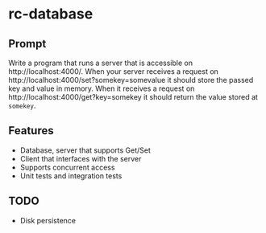 # rc-database

## Prompt

Write a program that runs a server that is accessible on http://localhost:4000/. When your server receives a request on http://localhost:4000/set?somekey=somevalue it should store the passed key and value in memory. When it receives a request on http://localhost:4000/get?key=somekey it should return the value stored at `somekey`.

## Features

- Database, server that supports Get/Set
- Client that interfaces with the server
- Supports concurrent access
- Unit tests and integration tests

## TODO

- Disk persistence
